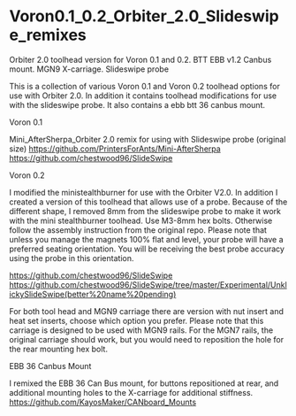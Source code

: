 # Voron0.1_0.2_Orbiter_2.0_Slideswipe_remixes
Orbiter 2.0 toolhead version for Voron 0.1 and 0.2. BTT EBB v1.2 Canbus mount. MGN9 X-carriage. Slideswipe probe

This is a collection of various Voron 0.1 and Voron 0.2 toolhead options for use with Orbiter 2.0. In addition it contains toolhead modifications for use with the slideswipe probe. It also contains a ebb btt 36 canbus mount.

Voron 0.1

Mini_AfterSherpa_Orbiter 2.0 remix for using with Slideswipe probe (original size)
https://github.com/PrintersForAnts/Mini-AfterSherpa
https://github.com/chestwood96/SlideSwipe

Voron 0.2

I modified the ministealthburner for use with the Orbiter V2.0. In addition I  created a version of this toolhead that allows use of a probe. Because of the different shape, I removed 8mm from the slideswipe probe to make it work with the mini stealthburner toolhead. Use M3-8mm hex bolts. Otherwise follow the assembly instruction from the original repo. Please note that unless you manage the magnets 100% flat and level, your probe will have a preferred seating orientation. You will be receiving the best probe accuracy using the probe in this orientation.

https://github.com/chestwood96/SlideSwipe
https://github.com/chestwood96/SlideSwipe/tree/master/Experimental/UnklickySlideSwipe(better%20name%20pending)

For both tool head and MGN9 carriage there are version with nut insert and heat set inserts, choose which option you prefer. Please note that this carriage is designed to be used with MGN9 rails. For the MGN7 rails, the original carriage should work, but you would need to reposition the hole for the rear mounting hex bolt.

EBB 36 Canbus Mount

I remixed the EBB 36 Can Bus mount, for buttons repositioned at rear, and additional mounting holes to the X-carriage for additional stiffness.
https://github.com/KayosMaker/CANboard_Mounts
